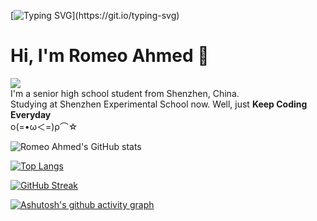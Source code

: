 [![Typing SVG](https://readme-typing-svg.demolab.com?font=JetBrains+Mono&pause=1000&width=435&lines=Keep+Coding+Everyday.)](https://git.io/typing-svg)
# Hi, I'm Romeo Ahmed 👋
![](https://komarev.com/ghpvc/?username=romeoahmed)  
I'm a senior high school student from Shenzhen, China.  
Studying at Shenzhen Experimental School now. 
Well, just **Keep Coding Everyday**  
ο(=•ω＜=)ρ⌒☆  

![Romeo Ahmed's GitHub stats](https://github-readme-stats.vercel.app/api?username=romeoahmed&show_icons=true)

[![Top Langs](https://github-readme-stats.vercel.app/api/top-langs/?username=romeoahmed)](https://github.com/anuraghazra/github-readme-stats)

[![GitHub Streak](https://streak-stats.demolab.com?user=romeoahmed)](https://git.io/streak-stats)

[![Ashutosh's github activity graph](https://github-readme-activity-graph.vercel.app/graph?username=romeoahmed&theme=gihub)](https://github.com/ashutosh00710/github-readme-activity-graph)
